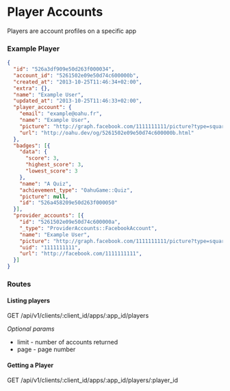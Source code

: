 # Player Accounts

Players are account profiles on a specific app

### Example Player

```json
{
  "id": "526a3df909e50d263f000034",
  "account_id": "5261502e09e50d74c600000b",
  "created_at": "2013-10-25T11:46:34+02:00",
  "extra": {},
  "name": "Example User",
  "updated_at": "2013-10-25T11:46:33+02:00",
  "player_account": {
    "email": "example@oahu.fr",
    "name": "Example User",
    "picture": "http://graph.facebook.com/1111111111/picture?type=square",
    "url": "http://oahu.dev/og/5261502e09e50d74c600000b.html"
  },
  "badges": [{
    "data": {
      "score": 3,
      "highest_score": 3,
      "lowest_score": 3
    },
    "name": "A Quiz",
    "achievement_type": "OahuGame::Quiz",
    "picture": null,
    "id": "526a458209e50d263f000050"
  }],
  "provider_accounts": [{
    "id": "5261502e09e50d74c600000a",
    "_type": "ProviderAccounts::FacebookAccount",
    "name": "Example User",
    "picture": "http://graph.facebook.com/1111111111/picture?type=square",
    "uid": "1111111111",
    "url": "http://facebook.com/1111111111",
  }]
}
```

### Routes 

#### Listing players

GET /api/v1/clients/:client_id/apps/:app_id/players

*Optional params*
* limit - number of accounts returned
* page  - page number


#### Getting a Player

GET /api/v1/clients/:client_id/apps/:app_id/players/:player_id

